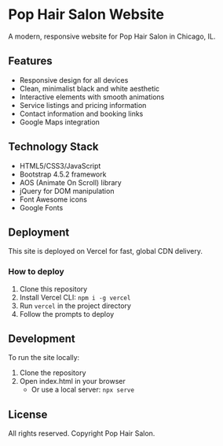 # Pop Hair Salon Website

A modern, responsive website for Pop Hair Salon in Chicago, IL.

## Features

- Responsive design for all devices
- Clean, minimalist black and white aesthetic
- Interactive elements with smooth animations
- Service listings and pricing information
- Contact information and booking links
- Google Maps integration

## Technology Stack

- HTML5/CSS3/JavaScript
- Bootstrap 4.5.2 framework
- AOS (Animate On Scroll) library
- jQuery for DOM manipulation
- Font Awesome icons
- Google Fonts

## Deployment

This site is deployed on Vercel for fast, global CDN delivery.

### How to deploy

1. Clone this repository
2. Install Vercel CLI: `npm i -g vercel`
3. Run `vercel` in the project directory
4. Follow the prompts to deploy

## Development

To run the site locally:
1. Clone the repository
2. Open index.html in your browser
   - Or use a local server: `npx serve`

## License

All rights reserved. Copyright Pop Hair Salon.